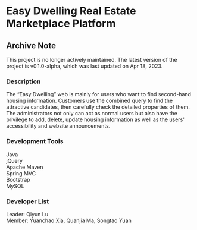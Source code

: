 # Easy Dwelling Real Estate Marketplace Platform

## Archive Note
This project is no longer actively maintained. The latest version of the project is v0.1.0-alpha, which was last updated on Apr 18, 2023.

### Description
The “Easy Dwelling” web is mainly for users who want to find second-hand housing information. Customers use the combined query to find the attractive candidates, then carefully check the detailed properties of them.  
The administrators not only can act as normal users but also have the privilege to add, delete, update housing information as well as the users' accessibility and website announcements.  
### Development Tools
Java  
jQuery  
Apache Maven  
Spring MVC  
Bootstrap  
MySQL  
### Developer List
Leader: Qiyun Lu  
Member: Yuanchao Xia, Quanjia Ma, Songtao Yuan  
